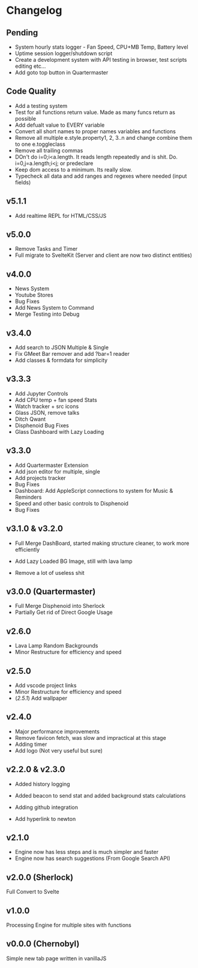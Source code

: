# Changelog

## Pending
- System hourly stats logger - Fan Speed, CPU+MB Temp, Battery level
- Uptime session logger/shutdown script
- Create a development system with API testing in browser, test scripts editing etc...
- Add goto top button in Quartermaster

## Code Quality
- Add a testing system
- Test for all functions return value. Made as many funcs return as possible
- Add defualt value to EVERY variable
- Convert all short names to proper names variables and functions
- Remove all multiple e.style.property1, 2, 3..n and change combine them to one e.toggleclass
- Remove all trailing commas
- DOn't do i=0;i<a.length. It reads length repeatedly and is shit. Do. i=0,j=a.length;i<j; or predeclare
- Keep dom access to a minimum. Its really slow.
- Typecheck all data and add ranges and regexes where needed (input fields)

## v5.1.1
- Add realtime REPL for HTML/CSS/JS


## v5.0.0
- Remove Tasks and Timer
- Full migrate to SvelteKit (Server and client are now two distinct entities)


## v4.0.0
- News System
- Youtube Stores
- Bug Fixes
- Add News System to Command
- Merge Testing into Debug


## v3.4.0

- Add search to JSON Multiple & Single
- Fix GMeet Bar remover and add ?bar=1 reader
- Add classes & formdata for simplicity


## v3.3.3

- Add Jupyter Controls
- Add CPU temp + fan speed Stats
- Watch tracker + src icons
- Glass JSON, remove talks
- Ditch Qwant
- Disphenoid Bug Fixes
- Glass Dashboard with Lazy Loading


## v3.3.0

- Add Quartermaster Extension
- Add json editor for multiple, single
- Add projects tracker
- Bug Fixes
- Dashboard: Add AppleScript connections to system for Music & Reminders
- Speed and other basic controls to Disphenoid
- Bug Fixes


## v3.1.0 & v3.2.0

- Full Merge DashBoard, started making structure cleaner, to work more efficiently

- Add Lazy Loaded BG Image, still with lava lamp
- Remove a lot of useless shit


## v3.0.0 (Quartermaster)

- Full Merge Disphenoid into Sherlock
- Partially Get rid of Direct Google Usage


## v2.6.0

- Lava Lamp Random Backgrounds
- Minor Restructure for efficiency and speed


## v2.5.0

- Add vscode project links
- Minor Restructure for efficiency and speed
- (*2.5.1*) Add wallpaper


## v2.4.0

- Major performance improvements
- Remove favicon fetch, was slow and impractical at this stage
- Adding timer
- Add logo (Not very useful but sure)


## v2.2.0 & v2.3.0

- Added history logging
- Added beacon to send stat and added background stats calculations

- Adding github integration
- Add hyperlink to newton


## v2.1.0

- Engine now has less steps and is much simpler and faster
- Engine now has search suggestions (From Google Search API)


## v2.0.0 (Sherlock)

Full Convert to Svelte


## v1.0.0

Processing Engine for multiple sites with functions


## v0.0.0 (Chernobyl)

Simple new tab page written in vanillaJS